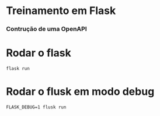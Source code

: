 # Treinamento em Flask
### Contrução de uma OpenAPI 

# Rodar o flask 
```flask run```

# Rodar o flusk em modo debug
```FLASK_DEBUG=1 flusk run```
